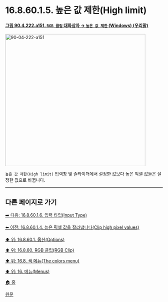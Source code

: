 # 16.8.60.1.5. 높은 값 제한(High limit)

<a id="90-04-222-a151"></a>

#### [그림 90.4.222.a151. `RGB 클립` 대화상자 → `높은 값 제한` (Windows) (우리말)](./90-04-0222-rgb_clip.md#90-04-222-a151)
<img width="448" height="422" alt="90-04-222-a151" src="https://github.com/user-attachments/assets/9bcf27c7-b2c5-4e94-b107-f022e904808f" />

`높은 값 제한(High limit)` 입력창 및 슬라이더에서 설정한 값보다 높은 픽셀 값들은 설정한 값으로 바뀝니다.

***

## 다른 페이지로 가기

[➡️ 다음: 16.8.60.1.6. 입력 타입(Input Type)](./16-08-60-01-06-input_type.md)

[⬅️ 이전: 16.8.60.1.4. 높은 픽셀 값을 잘라냅니다(Clip high pixel values)](./16-08-60-01-04-clip_high_pixel_values.md)

[⬆️ 위: 16.8.60.1. 옵션(Options)](./16-08-60-01-00-options.md)

[⬆️ 위: 16.8.60. RGB 클립(RGB Clip)](./16-08-60-00-rgb-clip.md)

[⬆️ 위: 16.8. 색 메뉴(The colors menu)](./16-08-00-the-colors-menu.md)

[⬆️ 위: 16. 메뉴(Menus)](./16-00-menus.md)

[🏠 홈](./00-home.md)

[원문](https://docs.gimp.org/2.10/ko/gimp-filter-rgb-clip.html#idm34576)